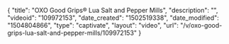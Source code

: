 {
    "title": "OXO Good Grips&reg; Lua Salt and Pepper Mills",
    "description": "",
    "videoid": "109972153",
    "date_created": "1502519338",
    "date_modified": "1504804866",
    "type": "captivate",
    "layout": "video",
    "url": "\/v\/oxo-good-grips-lua-salt-and-pepper-mills\/109972153"
}